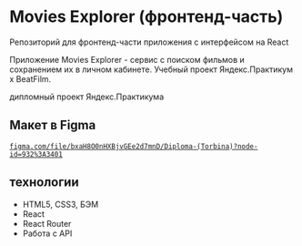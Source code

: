 # Movies Explorer (фронтенд-часть)

Репозиторий для фронтенд-части приложения с интерфейсом на React

Приложение Movies Explorer - сервис с поиском фильмов и сохранением их в личном кабинете. Учебный проект Яндекс.Практикум х BeatFilm.

дипломный проект Яндекс.Практикума


## Макет в Figma

[`figma.com/file/bxaH8O0nHXBjvGEe2d7mnD/Diploma-(Torbina)?node-id=932%3A3401`](<https://www.figma.com/file/bxaH8O0nHXBjvGEe2d7mnD/Diploma-(Torbina)?node-id=932%3A3401>)

## технологии

- HTML5, CSS3, БЭМ
- React
- React Router
- Работа с API

